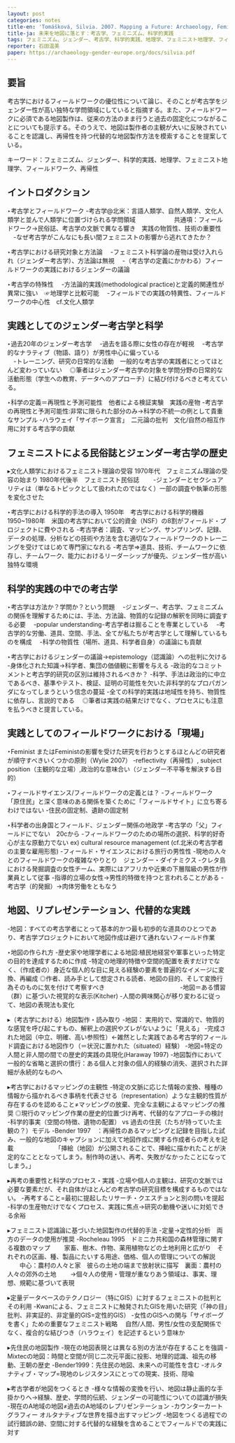 ```yaml
---
layout: post
categories: notes
title-en: 'Tomášková, Silvia. 2007. Mapping a Future: Archaeology, Feminism, and Scientific Practice'
title-ja: 未来を地図に落とす：考古学、フェミニズム、科学的実践
tags: フェミニズム、ジェンダー、考古学、科学的実践、地理学、フェミニスト地理学、フィールドワーク、再帰性
reporter: 石田温美
paper: https://archaeology-gender-europe.org/docs/silvia.pdf
---
```

## 要旨

考古学におけるフィールドワークの優位性について論じ、そのことが考古学をジェンダー性が高い独特な学問領域にしていると指摘する。また、フィールドワークに必須である地図製作は、従来の方法のまま行うと過去の固定化につながることについても提示する。そのうえで、地図は製作者の主観が大いに反映されていることを認識し、再帰性を持つ代替的な地図製作方法を模索することを提案している。

キーワード：フェミニズム、ジェンダー、科学的実践、地理学、フェミニスト地理学、フィールドワーク、再帰性

## イントロダクション

‣考古学とフィールドワーク
  -考古学@北米：言語人類学、自然人類学、文化人類学と並んで人類学に位置づけられる学問領域
    　　　　　　共通項：フィールドワーク→民俗誌、考古学の文脈で異なる響き　実践の物質性、技術の重要性
　-なぜ考古学がこんなにも長い間フェミニストの影響から逃れてきたか？

‣考古学における研究対象と方法論
　-フェミニスト科学論の産物は受け入れられ（ジェンダー考古学）、方法論は無視
　-（考古学の定義にかかわる）フィールドワークの実践におけるジェンダーの議論　　　　　　　　　　　　

‣考古学の特殊性
　-方法論的実践(methodological practice)と定義的関連性が異常に強い　☞地理学と比較可能
　-フィールドでの実践の特異性、フィールドワークの中心性　cf.文化人類学

## 実践としてのジェンダー考古学と科学

‣過去20年のジェンダー考古学
　-過去を語る際に女性の存在が軽視
　-考古学的なナラティブ（物語、語り）が男性中心に偏っている           
　-トレーニング、研究の日常的な活動　一般的な考古学の実践者にとってほとんど変わっていない
　◎筆者はジェンダー考古学の対象を学問分野の日常的な活動形態（学生への教育、データへのアプローチ）に結び付けるべきと考えている。

‣科学の定義＝再現性と予測可能性　他者による検証実験　実践の産物
 -考古学の再現性と予測可能性:非常に限られた部分のみ→科学の不統一の例として貴重なサンプル
 -ハラウェイ「サイボーク宣言」　二元論の批判　文化/自然の相互作用に対する考古学の貢献　

## フェミニストによる民俗誌とジェンダー考古学の歴史

▸文化人類学におけるフェミニスト理論の受容
 1970年代　フェミニズム理論の受容の始まり
 1980年代後半　フェミニスト民俗誌　　
 -ジェンダーとセクシュアリティは（単なるトピックとして扱われたのではなく）一部の調査や執筆の形態を変化させた

‣考古学における科学的手法の導入
 1950年　考古学における科学的機器
 1950~1980年　米国の考古学において公的資金（NSF）の8割がフィールド・プロジェクトに費やされる
 -考古学者：調査、マッピング、サンプリング、記録、データの処理、分析などの技術や方法を含む適切なフィールドワークのトレーニングを受けてはじめて専門家になれる
 -考古学⇒道具、技術、チームワークに依存し、チームワーク、能力におけるリーダーシップが優先、ジェンダー性が高い独特な環境

## 科学的実践の中での考古学

‣考古学は方法か？学問か？という問題
　-ジェンダー、考古学、フェミニズムの関係を理解するためには、手法、方法論、物質的な記録の解釈を同時に調査する必要
　-popular understanding-考古学者は掘ることを専業としている
　-考古学的な労働、道具、空間、手法、全てが私たちが考古学として理解しているものを構成
　-科学の物質性（場所、道具、科学者自身）の議論にも貢献

‣考古学におけるジェンダーの議論→epistemology（認識論）への批判に欠ける
 -身体化された知識→科学者、集団の価値観に影響を与える
 -政治的なコミットメントと考古学的研究の区別は維持されるべきか？
 -科学、手法は政治的に中立であるべき、基準やテスト、検証、証明の可能性を欠いた非科学的なプロパガンダになってしまうという信念の蔓延
 -全ての科学的実践は地域性を持ち、物質性に依存し、言説的である
　◎筆者は実践の結果だけでなく、プロセスにも注意を払うべきと提言している。

## 実践としてのフィールドワークにおける「現場」

‣Feminist またはFeministの影響を受けた研究を行おうとするほとんどの研究者が順守すべきいくつかの原則（Wylie 2007）
 -reflectivity（再帰性）, subject position（主観的な立場）,政治的な意味合い（ジェンダー不平等を解決する目的）

‣フィールドサイエンス/フィールドワークの定義とは？
 -フィールドワーク　「原住民」と深く意味のある関係を築くために「フィールドサイト」に立ち寄るわけではない
 -住民の固定制、遺跡の固定制

‣科学者の出身国とフィールド、ジェンダー関係の地政学
 -考古学の「父」フィールドにでない　20cから
 -フィールドワークのための場所の選択、科学的好奇心が主な原動力でない ex) cultural resource management (cf.北米の考古学者の主要な雇用形態)
 -フィールド・サイエンスにおける旅行の男性性
 -現地の人々とのフィールドワークの複雑なやりとり　ジェンダー・ダイナミクス
 -クレタ島における発掘調査の女性チーム、実際にはアフリカや近東の下層階級の男性が作業員として従事
 -指導的立場の女性→男性的特徴を持つと言われることがある
 -考古学（的発掘）→肉体労働をともなう

## 地図、リプレゼンテーション、代替的な実践

 -地図：すべての考古学者にとって基本的かつ最も初歩的な道具のひとつであり、考古学プロジェクトにおいて地図作成は避けて通れないフィールド作業

‣地図の作られ方
 -歴史家や地理学者による地図:植民地経営や軍事といった特定の目的を達成するために作成
 -特定の地理的特徴や空間的配置を表すだけでなく、（作成者の）身近な個人的な目に見える経験の要素を普遍的なイメージに変換、再編成
 ◎作者、読み手として想定される読者、地図の目的、そして変換行為そのものに気を付けて考察すべき　　　　　　　　　　　　
 -地図＝ある慣習（群）に基づいた視覚的な表示(Kitcher)
 -人間の興味関心が移り変わるに従って、地図の表現法も変化

▸（考古学における）地図製作・読み取り
 -地図： 実用的で、常識的で、物質的な感覚を呼び起こすもの、解釈上の選択やズレがないように「見える」
 -完成された地図（中立、明確、高い参照性）←雑然とした実践である考古学的フィールド調査における地図作り（＝状況に置かれた（situated）経験）
 -地図=特定の人間と非人間の間での歴史的実践の具現化(Haraway 1997)
 -地図製作において一般的な省略と選択の慣行：ある個人と対象の個人的経験の消失、選択された詳細が永続的なものへ

▸考古学におけるマッピングの主観性
 -特定の文脈に応じた情報の変換、種種の情報から描かれるべき事柄を代表させる（representation）ような主観的性質が存在するのを認めること≠マッピングの放棄、完全な主観によるマッピングの推奨
◎現行のマッピング作業の歴史的位置づけ再考、代替的なアプローチの検討
-科学的事実（空間の特徴、遺物の配置） vs 過去の住民（たちが持っていた主観の？）モデル
-Bender 1997　：再帰性のあるマッピングと記録を目指した試み、一般的な地図のキャプションに加えて地図作成に関する作成者らの考えを記載
　　　　　　　「挿絵（地図）が公開されることで、挿絵に描かれたことが決定的なこととなってしまう。制作時の迷い、再考、失敗がなかったことになってしまう。」

▸再考の重要性と科学のプロセス・実践
 -立場や個人の主観は、研究の文脈では必要な要素だが、それ自体がほとんどの考古学の研究目標を構成するものではない。
 -再考すること=最初に提起したリサーチ・クエスチョンと別の問いを提起
 -科学の生産物だけでなくプロセス、実践に焦点→研究の動機や迷いに対処できる余裕

▸フェミニスト認識論に基づいた地図製作の代替的手法
 -定量→定性的分析　両方のデータの使用が推奨
 -Rocheleau 1995　ドミニカ共和国の森林管理に関する複数のマップ
　　家畜、樹木、作物、薬用植物などの土地利用と広がり　それぞれの区画、種、製品にたいする用途、価格、個人の管理についての解説
　　中心：農村の人々と家　彼らの土地の端まで放射状に描写　裏面：農村の人々の郊外の土地
　　→個々人の使用・管理が重なりあう領域は、事実、理想、規範に基づいて表現

▸定量データベースのテクノロジー（特にGIS）に対するフェミニストの批判とその利用
 -Kwanによる、フェミニストに触発されたGISを用いた研究（「神の目」批判、非実証的、非定量的GIS=定性的GIS）
 -女性のGISへの関与「サイボーグを書く」ための重要なフェミニスト戦略
　自然/人間、男性/女性の支配関係でなく、複合的な結びつき（ハラウェイ）を記述するという意味か

▸先住民の地図製作
 -現在の地図表現とは異なる別の方法が存在することを強調
 -Mixtecの地図：時間と空間が同じ二次元平面に投影、地理的認識、祖先の移動、王朝の歴史
 -Bender1999：先住民の地図、未来への可能性を含む 
 -オルタナティブ・マップ=現地のレジスタンスにとっての現実、技術、隠喩

▸考古学者が地図をつくるとき
 -様々な情報の変換を行い、地図は静止画的な手掛かりへ→経験、歴史、学問的伝統、ジェンダーの可能性についての認識が損失
 -現在のA地域の地図≠過去のA地域のレプリゼンテーション
 -カウンターカートグラフィー オルタナティブな世界を描き出すマッピング
 -地図をつくる過程での試行錯誤の跡、空間に対する代替的な経験を含めることでフィールドでの実践に対す

